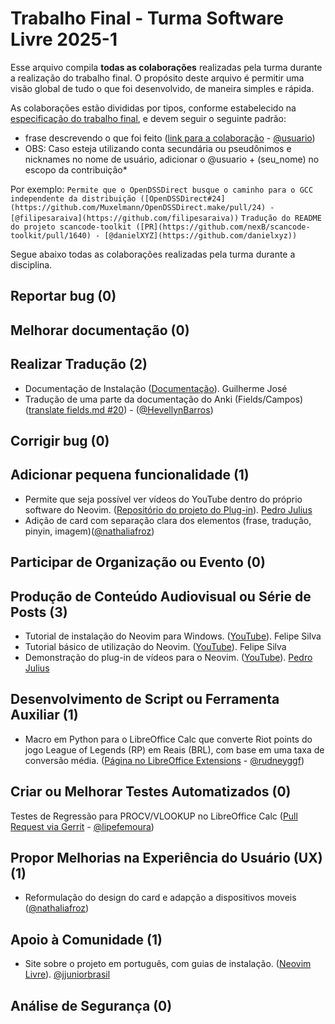 # Trabalho Final - Turma Software Livre 2025-1

Esse arquivo compila **todas as colaborações** realizadas pela turma durante a realização do trabalho final.
O propósito deste arquivo é permitir uma visão global de tudo o que foi desenvolvido, de maneira simples e rápida.

As colaborações estão divididas por tipos, conforme estabelecido na [especificação do trabalho final](README.md), e devem seguir o seguinte padrão:

- frase descrevendo o que foi feito ([link para a colaboração]() - [@usuario]())
- OBS: Caso esteja utilizando conta secundária ou pseudônimos e nicknames no nome de usuário, adicionar o @usuario + (seu_nome) no escopo da contribuição\*

Por exemplo:
`Permite que o OpenDSSDirect busque o caminho para o GCC independente da distribuição ([OpenDSSDirect#24](https://github.com/Muxelmann/OpenDSSDirect.make/pull/24) - [@filipesaraiva](https://github.com/filipesaraiva))`
`Tradução do README do projeto scancode-toolkit ([PR](https://github.com/nexB/scancode-toolkit/pull/1640) - [@danielXYZ](https://github.com/danielxyz))`

Segue abaixo todas as colaborações realizadas pela turma durante a disciplina.

## Reportar bug (0)

## Melhorar documentação (0)

## Realizar Tradução (2)

- Documentação de Instalação ([Documentação](https://github.com/jjuniorbrasil/neovim-software-livre/tree/main/public/markdown/install-pt-br)). Guilherme José
- Tradução de uma parte da documentação do Anki (Fields/Campos) ([translate fields.md #20](https://github.com/mizerablebr/anki-manual/pull/20)) - ([@HevellynBarros](https://github.com/hevellynb))

## Corrigir bug (0)

## Adicionar pequena funcionalidade (1)

- Permite que seja possível ver vídeos do YouTube dentro do próprio software do Neovim. ([Repositório do projeto do Plug-in](https://github.com/Pedro-SousaM/Neovim-Youtube-Plugin/tree/main)). [Pedro Julius](https://github.com/Pedro-SousaM)
- Adição de card com separação clara dos elementos (frase, tradução, pinyin, imagem)([@nathaliafroz](https://github.com/nathaliafroz/anki-mandarim-template))

## Participar de Organização ou Evento (0)

## Produção de Conteúdo Audiovisual ou Série de Posts (3)

- Tutorial de instalação do Neovim para Windows. ([YouTube](https://youtu.be/Zj2KCDz4p1I)). Felipe Silva
- Tutorial básico de utilização do Neovim. ([YouTube](https://youtu.be/VH-XSRFzQW4)). Felipe Silva
- Demonstração do plug-in de vídeos para o Neovim. ([YouTube](https://youtu.be/5SkfxnXbDtI)). [Pedro Julius](https://github.com/Pedro-SousaM)

## Desenvolvimento de Script ou Ferramenta Auxiliar (1)
  - Macro em Python para o LibreOffice Calc que converte Riot points do jogo League of Legends (RP) em Reais (BRL), com base em uma taxa de conversão média. ([Página no LibreOffice Extensions](https://extensions.libreoffice.org/en/extensions/show/99411) - [@rudneyggf](https://github.com/rudneyggf))
## Criar ou Melhorar Testes Automatizados (0)

Testes de Regressão para PROCV/VLOOKUP no LibreOffice Calc ([Pull Request via Gerrit](https://gerrit.libreoffice.org/c/core/+/186866) - [@lipefemoura](https://github.com/lipefemoura))

## Propor Melhorias na Experiência do Usuário (UX) (1)
- Reformulação do design do card e adapção a dispositivos moveis ([@nathaliafroz](https://github.com/nathaliafroz/anki-mandarim-template))

## Apoio à Comunidade (1)

- Site sobre o projeto em português, com guias de instalação. ([Neovim Livre](https://neovim-software-livre.vercel.app/)). [@jjuniorbrasil](https://github.com/jjuniorbrasil)

## Análise de Segurança (0)

